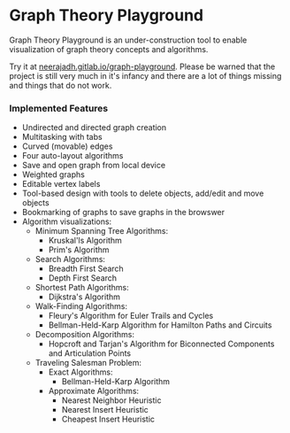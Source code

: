 # Graph Theory Playground

Graph Theory Playground is an under-construction tool to enable visualization
of graph theory concepts and algorithms.

Try it at [neerajadh.gitlab.io/graph-playground](https://neerajadh.gitlab.io/graph-playground/#).
Please be warned that the project is still very much in it's infancy and there
are a lot of things missing and things that do not work.

### Implemented Features
- Undirected and directed graph creation
- Multitasking with tabs
- Curved (movable) edges
- Four auto-layout algorithms
- Save and open graph from local device
- Weighted graphs
- Editable vertex labels
- Tool-based design with tools to delete objects, add/edit and move objects
- Bookmarking of graphs to save graphs in the browswer
- Algorithm visualizations:
  - Minimum Spanning Tree Algorithms:
    - Kruskal'ls Algorithm
    - Prim's Algorithm
  - Search Algorithms:
    - Breadth First Search
    - Depth First Search
  - Shortest Path Algorithms:
    - Dijkstra's Algorithm
  - Walk-Finding Algorithms:
    - Fleury's Algorithm for Euler Trails and Cycles
    - Bellman-Held-Karp Algorithm for Hamilton Paths and Circuits
  - Decomposition Algorithms:
    - Hopcroft and Tarjan's Algorithm for Biconnected Components and
      Articulation Points
  - Traveling Salesman Problem:
    - Exact Algorithms:
      - Bellman-Held-Karp Algorithm
    - Approximate Algorithms:
      - Nearest Neighbor Heuristic
      - Nearest Insert Heuristic
      - Cheapest Insert Heuristic
